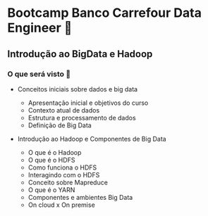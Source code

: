 # Bootcamp Banco Carrefour Data Engineer :bank:



## Introdução ao BigData e Hadoop​



### O que será visto :page_facing_up:

- Conceitos iniciais sobre dados e big data
  - Apresentação inicial e objetivos do curso
  - Contexto atual de dados
  - Estrutura e processamento de dados
  - Definição de Big Data

- Introdução ao Hadoop e Componentes de Big Data
  - O que é o Hadoop
  - O que é o HDFS
  - Como funciona o HDFS
  - Interagindo com o HDFS
  - Conceito sobre Mapreduce
  - O que é o YARN
  - Componentes e ambientes Big Data
  - On cloud x On premise